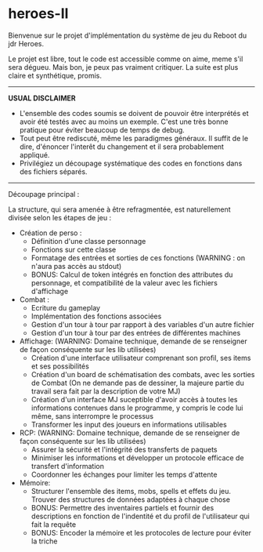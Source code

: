 # heroes-II
Bienvenue sur le projet d'implémentation du système de jeu du Reboot du jdr Heroes. 

Le projet est libre, tout le code est accessible comme on aime, meme s'il sera dégueu. Mais bon, je peux pas vraiment critiquer. La suite est plus claire et synthétique, promis.

---------------------------------------------------
**USUAL DISCLAIMER**
- L'ensemble des codes soumis se doivent de pouvoir être interprétés et avoir été testés avec au moins un exemple. C'est une très bonne pratique pour éviter beaucoup de temps de debug.
- Tout peut être rediscuté, même les paradigmes généraux. Il suffit de le dire, d'énoncer l'interêt du changement et il sera probablement appliqué.
- Privilégiez un découpage systématique des codes en fonctions dans des fichiers séparés.
---------------------------------------------------

Découpage principal :

La structure, qui sera amenée à être refragmentée, est naturellement divisée selon les étapes de jeu :

- Création de perso :
	+ Définition d'une classe personnage
	+ Fonctions sur cette classe
	+ Formatage des entrées et sorties de ces fonctions (WARNING : on n'aura pas accès au stdout)
	+ BONUS: Calcul de token intégrés en fonction des attributes du personnage, et compatibilité de la valeur avec les fichiers d'affichage
- Combat :
	+ Ecriture du gameplay
	+ Implémentation des fonctions associées
	+ Gestion d'un tour à tour par rapport à des variables d'un autre fichier
	+ Gestion d'un tour à tour par des entrées de différentes machines
- Affichage: (WARNING: Domaine technique, demande de se renseigner de façon conséquente sur les lib utilisées)
	+ Création d'une interface utilisateur comprenant son profil, ses items et ses possibilités
	+ Création d'un board de schématisation des combats, avec les sorties de Combat (On ne demande pas de dessiner, la majeure partie du travail sera fait par la description de votre MJ)
	+ Création d'un interface MJ suceptible d'avoir accès à toutes les informations contenues dans le programme, y compris le code lui même, sans interrompre le processus
	+ Transformer les input des joueurs en informations utilisables
- RCP: (WARNING: Domaine technique, demande de se renseigner de façon conséquente sur les lib utilisées)  
	+ Assurer la sécurité et l'intégrité des transferts de paquets
	+ Minimiser les informations et développer un protocole efficace de transfert d'information
	+ Coordonner les échanges pour limiter les temps d'attente
- Mémoire:
	+ Structurer l'ensemble des items, mobs, spells et effets du jeu. Trouver des structures de données adaptées à chaque chose
	+ BONUS: Permettre des inventaires partiels et fournir des descriptions en fonction de l'indentité et du profil de l'utilisateur qui fait la requête
	+ BONUS: Encoder la mémoire et les protocoles de lecture pour éviter la triche
